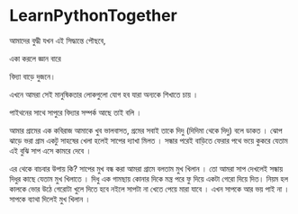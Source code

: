 # LearnPythonTogether
আমাদের বুদ্ধী যখন এই সিদ্ধান্তে পৌছবে, 

একা করলে জ্ঞান বারে

বিদ্যা বাড়ে দুজনে।

এখনে আমরা সেই মানুষিকতার লোকগুলো যোগ হব যারা অন্যকে শিখাতে চায় ।

পাইথনের সাথে সাপুরে বিদ্যার সম্পর্ক আছে তাই বলি ।

আমার গ্রামের এক কবিরাজ আমাকে খুব ভালবাসত, গ্রমের সবাই তাকে দিদু (দিদিমা থেকে দিদু) বলে ডাকত । ঝোপ ঝাড়ে ভরা গ্রাম একটু সাহষের খেলা হলেই সাপের দ্যাখা মিলত । সন্ধার পরেই বাড়িতে ফেরার পথে ভয়ে কুকরে যেতাম এই বুঝি সাপ এসে কামরে দেবে ।

এর থেকে বাচবার উপায় কি? সাপের মুখ বন্ধ করা আমরা গ্রামে বলতাম মুখ খিলান । তো আমরা সাপ দেখলেই সন্ধায় দিধুর কাছে যেতাম মুখ খিলাতে । দিধু এক গামছায় কোনার দিকে মন্ত্র পরে ফু দিয়ে একটা গেরো দিয়ে দিত। নিয়ম হল কালকে ভোর উঠে গেরোটা খুলে দিতে হবে নইলে সাপটা না খেতে পেয়ে মারা যাবে । এখন সাপকে আর ভয় পাই না । সাপকে ব্যাথা দিলেই মুখ খিলান ।
